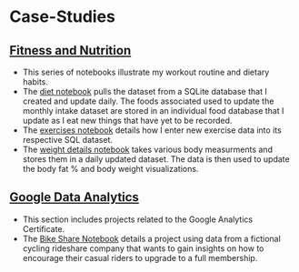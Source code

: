 # Case-Studies

<h2> <a href="https://github.com/Artuk009/Case-Studies/tree/34f222963237ae70564521bfbc985d41ac214a56/MyFitnessAndNutrition">Fitness and Nutrition</a> </h2>
<p>
  <ul>
    <li>This series of notebooks illustrate my workout routine and dietary habits.</li>
    <li>The <a href="https://github.com/Artuk009/Case-Studies/blob/34f222963237ae70564521bfbc985d41ac214a56/MyFitnessAndNutrition/diet.ipynb">diet notebook</a> pulls the dataset from a SQLite database that I created and update daily. The foods associated used to update the monthly intake dataset are stored in an individual food database that I update as I eat new things that have yet to be recorded.  </li>
    <li>The <a href="https://github.com/Artuk009/Case-Studies/blob/34f222963237ae70564521bfbc985d41ac214a56/MyFitnessAndNutrition/exercises.ipynb">exercises notebook</a> details how I enter new exercise data into its respective SQL dataset.   </li>
    <li>The <a href="https://github.com/Artuk009/Case-Studies/blob/34f222963237ae70564521bfbc985d41ac214a56/MyFitnessAndNutrition/weight_details.ipynb">weight details notebook</a> takes various body measurments and stores them in a daily updated dataset. The data is then used to update the body fat % and body weight visualizations. </li>
  </ul>
</p>
<h2> <a href="https://github.com/Artuk009/Case-Studies/tree/dc43770e9dccab681fabf47b8afbfd5a70046226/Google%20Data%20Analytics">Google Data Analytics</a> </h2>
<p>
  <ul>
    <li>This section includes projects related to the Google Analytics Certificate.</li>
    <li>The <a href="https://github.com/Artuk009/Case-Studies/tree/dc43770e9dccab681fabf47b8afbfd5a70046226/Google%20Data%20Analytics/BikeShare">Bike Share Notebook</a> details a project using data from a fictional cycling rideshare company that wants to gain insights on how to encourage their casual riders to upgrade to a full membership. </li>
   
  </ul>
</p>
